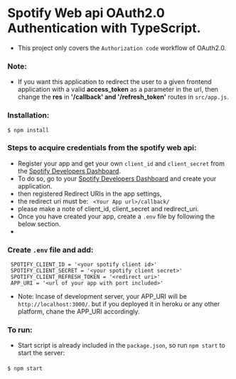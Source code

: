 # Spotify Web api OAuth2.0 Authentication with TypeScript.
- This project only covers the ```Authorization code``` workflow of OAuth2.0.
### Note:
- If you want this application to redirect the user to a given frontend application with a valid **access_token** as a parameter in the url, then change the **res** in **'/callback' and '/refresh_token'** routes in ```src/app.js```.

<!-- <p align='center'>
<img src='https://github.com/MohanVaddi/spotify-OAuth2.0-ts/blob/main/spotify_oauth2.0.gif' height='500px' width='500px'>
</p>
 -->

### Installation:
    $ npm install
    
### Steps to acquire credentials from the spotify web api:
- Register your app and get your own ```client_id``` and ```client_secret``` from the [Spotify Developers Dashboard](https://developer.spotify.com/dashboard/login).
- To do so, go to your [Spotify Developers Dashboard](https://developer.spotify.com/dashboard/login) and create your application.
- then registered Redirect URIs in the app settings,
- the redirect uri must be:
``` <Your App url>/callback/```
- please make a note of client_id, client_secret and redirect_uri.
- Once you have created your app, create a ```.env``` file by following the below section.
- 
### Create ```.env``` file and add:
     SPOTIFY_CLIENT_ID = '<your spotify client id>'
     SPOTIFY_CLIENT_SECRET = '<your spotify client secret>'
     SPOTIFY_CLIENT_REFRESH_TOKEN = '<redirect uri>'
     APP_URI = '<url of your app with port included>'
- Note: Incase of development server, your APP_URI will be ```http://localhost:3000/```. but if you deployed it in heroku or any other platform, chane the APP_URI accordingly.

### To run:
- Start script is already included in the ```package.json```, so run ```npm start``` to start the server:
####
    $ npm start
